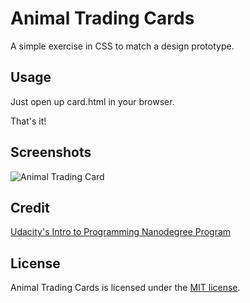 # Animal Trading Cards

A simple exercise in CSS to match a design prototype.

## Usage

Just open up card.html in your browser.

That's it!

## Screenshots

![Animal Trading Card](https://i.imgur.com/MKKUCPr.png)

## Credit

[Udacity's Intro to Programming Nanodegree Program](https://www.udacity.com/course/intro-to-programming-nanodegree--nd000)

## License

Animal Trading Cards is licensed under the [MIT license](https://github.com/danrneal/animal-trading-cards/blob/master/LICENSE).
